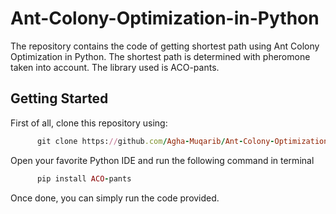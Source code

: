 # Ant-Colony-Optimization-in-Python

The repository contains the code of getting shortest path using Ant Colony Optimization in Python. The shortest path is determined with pheromone taken into account. The library used is ACO-pants.

## Getting Started

First of all, clone this repository using:

```ruby
      git clone https://github.com/Agha-Muqarib/Ant-Colony-Optimization-in-Python.git
```

Open your favorite Python IDE and run the following command in terminal

```ruby
      pip install ACO-pants
```

Once done, you can simply run the code provided.
